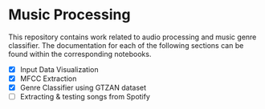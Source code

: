 # Music Processing

This repository contains work related to audio processing and music genre classifier. The documentation for each of the following sections can be found within the corresponding notebooks.

- [X] Input Data Visualization
- [X] MFCC Extraction
- [X] Genre Classifier using GTZAN dataset
- [ ] Extracting & testing songs from Spotify
